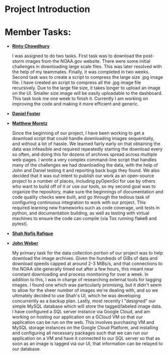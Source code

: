 # Project Introduction

<!--Replace this with an introduction of project (2-3 paragraphs)-->

# Member Tasks:

-   [**Rinty Chowdhury**](https://github.com/rintychy)  

    I was assigned to do two tasks. First task was to download the post-storm images from the NOAA.gov website. 
    There were some initial challenges in downloading large scale files. This was later resolved with the help of my 
    teammates. Finally, it was completed in two weeks. Second task was to create a script to compress the large size 
    .jpg image file. I have created an script to compress all the .jpg image file recursively. Due to the large file 
    size, it takes longer to upload an image on the UI. Smaller size image will be easily uploadable to the dashboard. 
    This task took me one week to finish it. Currently I am working on improving the code and making it more efficient
    and generic. 
    
-   [**Daniel Foster**](https://github.com/dlfosterbot)  

    <!--Replace this with your task-->

-   [**Matthew Moretz**](https://github.com/Matmorcat)  

    Since the beginning of our project, I have been working to get a download script that could handle downloading 
    images sequentially, and without a lot of hassle. We learned fairly early on that obtaining the data was infeasible 
    and required repeatedly starting the download every so often, and doing this for dozens of archives spread across 
    multiple web-pages. I wrote a very complex command-line script that handles many of the challenges we had 
    downloading the data, with the help of John and Daniel testing it and reporting back bugs they found. We also 
    decided that it was out intent to publish our work as an open-source project to a number of places, including 
    pyOpenSci for use by others who want to build off of it or use our tools, so my second goal was to organize the 
    repository, make sure the beginnings of documentation and code quality checks were built, and go through the 
    tedious task of configuring continuous integration to work with our project. This required learning new frameworks 
    such as code coverage, unit tests in python, and documentation building, as well as testing with virtual machines 
    to ensure the code can compile (via Tox running flake8 and pytest).
    
-   [**Shah Nafis Rafique**](https://github.com/ShahNafisRafique)  

    <!--Replace this with your task-->
    
-   [**John Weber**](https://github.com/JWeb56)  

    My primary task for the data collection portion of our project was to help download the image archives. Given the 
    hundreds of GiBs of data and download speeds capped at around 2-3 MiBs/s, and that connections to the NOAA site 
    generally timed out after a few hours, this meant near constant downloading and process monitoring for over a week. 
    In addition to this, I was in charge of researching external tools for tagging images. I found one which was 
    particularly promising, but it didn't seem to allow for the sheer number of images we're dealing with, and so we 
    ultimately decided to use Shah's UI, which he was developing concurrently as a backup plan. Lastly, most recently I 
    "designed" our simple MySQL database which will store the tagged/labeled image data. I have configured a SQL server 
    instance via Google Cloud, and am working on hosting our application on a GCloud VM so that our application can be 
    run on the web. This involves purchasing VM and MySQL storage instances on the Google Cloud Platform, and 
    installing and configuring all necessary packages such that we can run our application on a VM and have it 
    connected to our SQL server so that as soon as an image is tagged via our UI, that information can be relayed to 
    our database.
    
